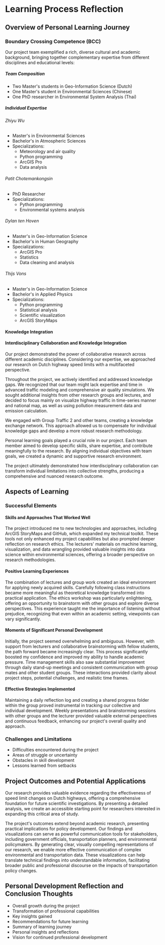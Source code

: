 # Learning Process Reflection

## Overview of Personal Learning Journey

### Boundary Crossing Competence (BCC)

Our project team exemplified a rich, diverse cultural and academic background, bringing together complementary expertise from different disciplines and educational levels:

##### Team Composition
- Two Master's students in Geo-Information Science (Dutch)
- One Master's student in Environmental Sciences (Chinese)
- One PhD researcher in Environmental System Analysis (Thai)

##### Individual Expertise

###### Zhiyu Wu
- Master's in Environmental Sciences
- Bachelor's in Atmospheric Sciences
- Specializations:
  - Meteorology and air quality
  - Python programming
  - ArcGIS Pro
  - Data analysis

###### Patit Chotemankongsin
- PhD Researcher
- Specializations:
  - Python programming
  - Environmental systems analysis

###### Dylan ten Hoven
- Master's in Geo-Information Science
- Bachelor's in Human Geography
- Specializations:
  - ArcGIS Pro
  - Statistics
  - Data cleaning and analysis

###### Thijs Vons
- Master's in Geo-Information Science
- Bachelor's in Applied Physics
- Specializations:
  - Python programming
  - Statistical analysis
  - Scientific visualization
  - ArcGIS StoryMaps

#### Knowledge Integration
#### Interdisciplinary Collaboration and Knowledge Integration

Our project demonstrated the power of collaborative research across different academic disciplines. Considering our expertise, we approached our research on Dutch highway speed limits with a multifaceted perspective.

Throughout the project, we actively identified and addressed knowledge gaps. We recognized that our team might lack expertise and time in advanced traffic modeling and comprehensive air quality simulations. We sought additional insights from other research groups and lectures, and decided to focus mainly on visualize highway traffic in time-series manner and national map, as well as using pollution measurement data and emission calculation.

We engaged with Group Traffic 2 and other teams, creating a knowledge exchange network. This approach allowed us to compensate for individual knowledge gaps and develop a more robust research methodology.

Personal learning goals played a crucial role in our project. Each team member aimed to develop specific skills, share expertise, and contribute meaningfully to the research. By aligning individual objectives with team goals, we created a dynamic and supportive research environment.

The project ultimately demonstrated how interdisciplinary collaboration can transform individual limitations into collective strengths, producing a comprehensive and nuanced research outcome.

## Aspects of Learning

### Successful Elements
#### Skills and Approaches That Worked Well
The project introduced me to new technologies and approaches, including ArcGIS StoryMaps and GitHub, which expanded my technical toolkit. These tools not only enhanced my project capabilities but also prompted deeper reflection on research ethics. The lecturers' materials on machine learning, visualization, and data wrangling provided valuable insights into data science within environmental sciences, offering a broader perspective on research methodologies.

#### Positive Learning Experiences
The combination of lectures and group work created an ideal environment for applying newly acquired skills. Carefully following class instructions became more meaningful as theoretical knowledge transformed into practical application. The ethics workshop was particularly enlightening, offering an opportunity to brainstorm with other groups and explore diverse perspectives. This experience taught me the importance of listening without prejudice, recognizing that even within an academic setting, viewpoints can vary significantly.

#### Moments of Significant Personal Development
Initially, the project seemed overwhelming and ambiguous. However, with support from lecturers and collaborative brainstorming with fellow students, the path forward became increasingly clear. This process significantly boosted my confidence and improved my ability to handle academic pressure. Time management skills also saw substantial improvement through daily stand-up meetings and consistent communication with group mates and other student groups. These interactions provided clarity about project steps, potential challenges, and realistic time frames.

#### Effective Strategies Implemented
Maintaining a daily reflection log and creating a shared progress folder within the group proved instrumental in tracking our collective and individual development. Weekly presentations and brainstorming sessions with other groups and the lecturer provided valuable external perspectives and continuous feedback, enhancing our project's overall quality and approach.


### Challenges and Limitations
- Difficulties encountered during the project
- Areas of struggle or uncertainty
- Obstacles in skill development
- Lessons learned from setbacks

## Project Outcomes and Potential Applications
Our research provides valuable evidence regarding the effectiveness of speed limit changes on Dutch highways, offering a comprehensive foundation for future scientific investigations. By presenting a detailed analysis, we create an accessible starting point for researchers interested in expanding this critical area of study.

The project's outcomes extend beyond academic research, presenting practical implications for policy development. Our findings and visualizations can serve as powerful communication tools for stakeholders, including government officials, transportation planners, and environmental policymakers. By generating clear, visually compelling representations of our research, we enable more effective communication of complex environmental and transportation data. These visualizations can help translate technical findings into understandable information, facilitating broader public and professional discourse on the impacts of transportation policy changes.


## Personal Development Reflection and Conclusion Thoughts
- Overall growth during the project
- Transformation of professional capabilities
- Key insights gained
- Recommendations for future learning
- Summary of learning journey
- Personal insights and reflections
- Vision for continued professional development
